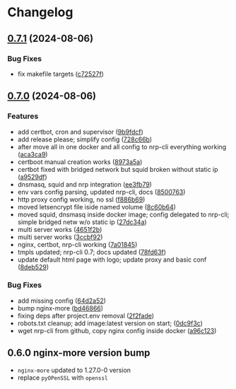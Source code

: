 # Changelog

## [0.7.1](https://github.com/oleksii-honchar/nginx-reverse-proxy/compare/v0.7.0...v0.7.1) (2024-08-06)


### Bug Fixes

* fix makefile targets ([c72527f](https://github.com/oleksii-honchar/nginx-reverse-proxy/commit/c72527fb6a7f78a22f373af860537b9feadc7c8b))

## [0.7.0](https://github.com/oleksii-honchar/nginx-reverse-proxy/compare/v0.6.0...v0.7.0) (2024-08-06)


### Features

* add certbot, cron  and supervisor ([9b9fdcf](https://github.com/oleksii-honchar/nginx-reverse-proxy/commit/9b9fdcfcce4b25741b019ca0743a67ae5014bc60))
* add release please; simplify config ([728c66b](https://github.com/oleksii-honchar/nginx-reverse-proxy/commit/728c66b7a090160ebc46b021bf2a7e9a35fa11ad))
* after move all in one docker and all config to nrp-cli everything working ([aca3ca9](https://github.com/oleksii-honchar/nginx-reverse-proxy/commit/aca3ca97bb442ad978d2e2a73570f54b2d10125c))
* certboot manual creation works ([8973a5a](https://github.com/oleksii-honchar/nginx-reverse-proxy/commit/8973a5a475df780157c7671008c6140dcce25cc9))
* certbot fixed with bridged network but squid broken without static ip ([a9529df](https://github.com/oleksii-honchar/nginx-reverse-proxy/commit/a9529df770fc1d2f55fc840782d1f3970bb48f94))
* dnsmasq, squid and nrp integration ([ee3fb79](https://github.com/oleksii-honchar/nginx-reverse-proxy/commit/ee3fb792fc10b09440ba101954939171fda34127))
* env vars config parsing, updated nrp-cli, docs ([8500763](https://github.com/oleksii-honchar/nginx-reverse-proxy/commit/850076333cf18fe5e33aea5c5aad83d3d2c739b2))
* http proxy config working, no ssl ([f886b69](https://github.com/oleksii-honchar/nginx-reverse-proxy/commit/f886b6913b22e5f336985c51a8e31f691cc698bb))
* moved letsencrypt file iside named volume ([8c60b64](https://github.com/oleksii-honchar/nginx-reverse-proxy/commit/8c60b64303335f567ab0a7f1bf06fe67a05c190f))
* moved squid, dnsmasq inside docker image; config delegated to nrp-cli; simple bridged netw w/o static ip ([27dc34a](https://github.com/oleksii-honchar/nginx-reverse-proxy/commit/27dc34a6fe4850f7e28836cd1a9cbb28c4a34d86))
* multi server works ([4651f2b](https://github.com/oleksii-honchar/nginx-reverse-proxy/commit/4651f2b9000d3cb42d2fcc6319a8df9636b1f432))
* multi server works ([3ccbf92](https://github.com/oleksii-honchar/nginx-reverse-proxy/commit/3ccbf9232c8a975e35fc9580e0fb344959b1c5b2))
* nginx, certbot, nrp-cli working ([7a01845](https://github.com/oleksii-honchar/nginx-reverse-proxy/commit/7a01845e86bff65f0612b1a24fb43f081f325b45))
* tmpls updated; nrp-cli 0.7; docs updated ([78fd63f](https://github.com/oleksii-honchar/nginx-reverse-proxy/commit/78fd63ff6f24e6855359e2d44d2a821d9f887b78))
* update default html page with logo; update proxy and basic conf ([8deb529](https://github.com/oleksii-honchar/nginx-reverse-proxy/commit/8deb5296afe0bec98d2efe098237bcb3c441d600))


### Bug Fixes

* add missing config ([64d2a52](https://github.com/oleksii-honchar/nginx-reverse-proxy/commit/64d2a52e300500732b2882f68927a617098fbc4b))
* bump nginx-more ([bd46866](https://github.com/oleksii-honchar/nginx-reverse-proxy/commit/bd468661d12e21d686316d7155ab5b0260a21bf6))
* fixing deps after project.env removal ([2f2fade](https://github.com/oleksii-honchar/nginx-reverse-proxy/commit/2f2fade039fbd72c94523d480372b42bb32853a4))
* robots.txt cleanup; add image:latest version on start; ([0dc9f3c](https://github.com/oleksii-honchar/nginx-reverse-proxy/commit/0dc9f3c23df9e7107b7d70db669dbe5bbcd4fe5a))
* wget nrp-cli from github, copy nginx config inside docker ([a96c123](https://github.com/oleksii-honchar/nginx-reverse-proxy/commit/a96c123c0fb31bd1cda3432e4ff6bc5d9b1cec91))

## 0.6.0 nginx-more version bump

- `nginx-more` updated to 1.27.0-0 version
- replace `pyOPenSSL` with `openssl`
